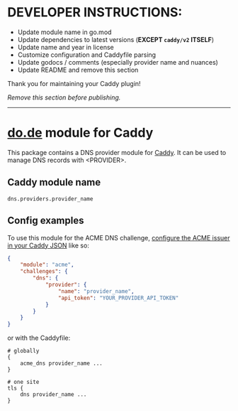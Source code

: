 DEVELOPER INSTRUCTIONS:
=======================

- Update module name in go.mod
- Update dependencies to latest versions (**EXCEPT `caddy/v2` ITSELF**)
- Update name and year in license
- Customize configuration and Caddyfile parsing
- Update godocs / comments (especially provider name and nuances)
- Update README and remove this section

Thank you for maintaining your Caddy plugin!

_Remove this section before publishing._

---

[do.de](https://www.do.de) module for Caddy
===========================

This package contains a DNS provider module for [Caddy](https://github.com/caddyserver/caddy). It can be used to manage DNS records with \<PROVIDER\>.

## Caddy module name

```
dns.providers.provider_name
```

## Config examples

To use this module for the ACME DNS challenge, [configure the ACME issuer in your Caddy JSON](https://caddyserver.com/docs/json/apps/tls/automation/policies/issuer/acme/) like so:

```json
{
	"module": "acme",
	"challenges": {
		"dns": {
			"provider": {
				"name": "provider_name",
				"api_token": "YOUR_PROVIDER_API_TOKEN"
			}
		}
	}
}
```

or with the Caddyfile:

```
# globally
{
	acme_dns provider_name ...
}
```

```
# one site
tls {
	dns provider_name ...
}
```
